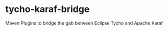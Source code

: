 tycho-karaf-bridge
==================

Maven Plugins to bridge the gab between Eclipse Tycho and Apache Karaf